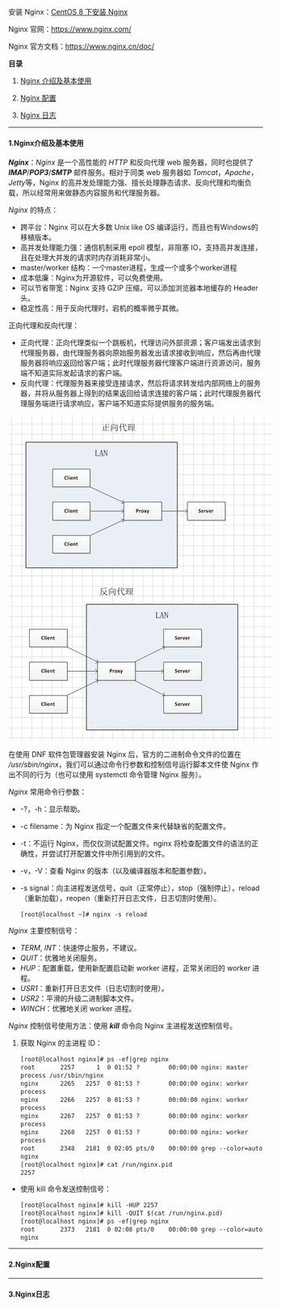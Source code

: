 安装 Nginx：[CentOS 8 下安装 Nginx](../../软件安装手册/中间件安装/CentOS8下安装Nginx.md)

Nginx 官网：https://www.nginx.com/

Nginx 官方文档：https://www.nginx.cn/doc/



**目录**

1. [Nginx 介绍及基本使用](#1Nginx介绍及基本使用)

2. [Nginx 配置](#2Nginx配置)

3. [Nginx 日志](#3Nginx日志)

   

---

#### 1.Nginx介绍及基本使用

***Nginx***：*Nginx* 是一个高性能的 *HTTP* 和反向代理 web 服务器，同时也提供了 ***IMAP***/***POP3***/***SMTP*** 邮件服务。相对于同类 web 服务器如 *Tomcat*，*Apache*，*Jetty*等，Nginx 的高并发处理能力强、擅长处理静态请求、反向代理和均衡负载，所以经常用来做静态内容服务和代理服务器。

*Nginx* 的特点：

- 跨平台：Nginx 可以在大多数 Unix like OS 编译运行，而且也有Windows的移植版本。
- 高并发处理能力强：通信机制采用 epoll 模型，非阻塞 IO，支持高并发连接，且在处理大并发的请求时内存消耗非常小。
- master/worker 结构：一个master进程，生成一个或多个worker进程
- 成本低廉：Nginx为开源软件，可以免费使用。
- 可以节省带宽：Nginx 支持 GZIP 压缩，可以添加浏览器本地缓存的 Header 头。
- 稳定性高：用于反向代理时，宕机的概率微乎其微。



正向代理和反向代理：

- 正向代理：正向代理类似一个跳板机，代理访问外部资源；客户端发出请求到代理服务器，由代理服务器向原始服务器发出请求接收到响应，然后再由代理服务器将响应返回给客户端；此时代理服务器代理客户端进行资源访问，服务端不知道实际发起请求的客户端。
- 反向代理：代理服务器来接受连接请求，然后将请求转发给内部网络上的服务器，并将从服务器上得到的结果返回给请求连接的客户端；此时代理服务器代理服务端进行请求响应，客户端不知道实际提供服务的服务端。

<div align="center">
	<img src='Image/1350514-20190313105516378-237949533.png' style='max-width:600px'></img>
</div>


在使用 DNF 软件包管理器安装 Nginx 后，官方的二进制命令文件的位置在 */usr/sbin/nginx*，我们可以通过命令行参数和控制信号运行脚本文件使 Nginx 作出不同的行为（也可以使用 systemctl 命令管理 Nginx 服务）。

*Nginx* 常用命令行参数：

- -?，-h：显示帮助。

- -c filename：为 Nginx 指定一个配置文件来代替缺省的配置文件。

- -t：不运行 Nginx，而仅仅测试配置文件。nginx 将检查配置文件的语法的正确性，并尝试打开配置文件中所引用到的文件。

- -v，-V：查看 Nginx 的版本（以及编译器版本和配置参数）。

- -s signal：向主进程发送信号，quit（正常停止），stop（强制停止），reload（重新加载），reopen（重新打开日志文件，日志切割时使用）。

  ~~~shell
  [root@localhost ~]# nginx -s reload
  ~~~

*Nginx* 主要控制信号：

- *TERM*, *INT*：快速停止服务，不建议。
- *QUIT*：优雅地关闭服务。
- *HUP*：配置重载，使用新配置启动新 worker 进程，正常关闭旧的 worker 进程。
- *USR1*：重新打开日志文件（日志切割时使用）。
- *USR2*：平滑的升级二进制脚本文件。
- *WINCH*：优雅地关闭 worker 进程。

*Nginx* 控制信号使用方法：使用 ***kill*** 命令向 Nginx 主进程发送控制信号。

1. 获取 Nginx 的主进程 ID：

   ~~~shell
   [root@localhost nginx]# ps -ef|grep nginx
   root       2257      1  0 01:52 ?        00:00:00 nginx: master process /usr/sbin/nginx
   nginx      2265   2257  0 01:53 ?        00:00:00 nginx: worker process
   nginx      2266   2257  0 01:53 ?        00:00:00 nginx: worker process
   nginx      2267   2257  0 01:53 ?        00:00:00 nginx: worker process
   nginx      2268   2257  0 01:53 ?        00:00:00 nginx: worker process
   root       2348   2181  0 02:05 pts/0    00:00:00 grep --color=auto nginx
   [root@localhost nginx]# cat /run/nginx.pid 
   2257
   ~~~

- 使用 kill 命令发送控制信号：

  ~~~shell
  [root@localhost nginx]# kill -HUP 2257
  [root@localhost nginx]# kill -QUIT $(cat /run/nginx.pid)
  [root@localhost nginx]# ps -ef|grep nginx
  root       2373   2181  0 02:08 pts/0    00:00:00 grep --color=auto nginx
  ~~~

  

---

#### 2.Nginx配置

















---

#### 3.Nginx日志